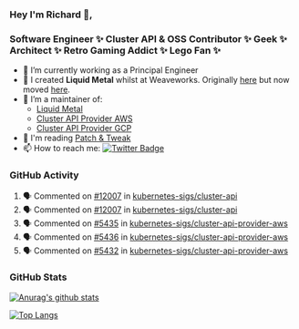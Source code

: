 ### Hey I'm Richard 👋, 

<h3 align="left">Software Engineer ✨ Cluster API & OSS Contributor ✨ Geek ✨ Architect ✨ Retro Gaming Addict ✨ Lego Fan ✨</h3>

- 🔭 I’m currently working as a Principal Engineer
- 📯 I created **Liquid Metal** whilst at Weaveworks. Originally [here](https://github.com/weaveworks-liquidmetal) but now moved [here](https://github.com/liquidmetal-dev).
- 👯 I’m a maintainer of:
  -  [Liquid Metal](https://github.com/liquidmetal-dev)
  -  [Cluster API Provider AWS](https://github.com/kubernetes-sigs/cluster-api-provider-aws)
  -  [Cluster API Provider GCP](https://github.com/kubernetes-sigs/cluster-api-provider-gcp)
- 💬 I'm reading [Patch & Tweak](https://bjooks.com/products/patch-tweak-exploring-modular-synthesis)
- 📫 How to reach me: [![Twitter Badge](https://img.shields.io/badge/-@fruit_case-00acee?style=flat&logo=Twitter&logoColor=white)](https://twitter.com/intent/follow?screen_name=fruit_case "Follow on Twitter")

### GitHub Activity 

<!--START_SECTION:activity-->
1. 🗣 Commented on [#12007](https://github.com/kubernetes-sigs/cluster-api/issues/12007#issuecomment-2748236027) in [kubernetes-sigs/cluster-api](https://github.com/kubernetes-sigs/cluster-api)
2. 🗣 Commented on [#12007](https://github.com/kubernetes-sigs/cluster-api/issues/12007#issuecomment-2748231977) in [kubernetes-sigs/cluster-api](https://github.com/kubernetes-sigs/cluster-api)
3. 🗣 Commented on [#5435](https://github.com/kubernetes-sigs/cluster-api-provider-aws/pull/5435#issuecomment-2747604670) in [kubernetes-sigs/cluster-api-provider-aws](https://github.com/kubernetes-sigs/cluster-api-provider-aws)
4. 🗣 Commented on [#5436](https://github.com/kubernetes-sigs/cluster-api-provider-aws/pull/5436#issuecomment-2747603583) in [kubernetes-sigs/cluster-api-provider-aws](https://github.com/kubernetes-sigs/cluster-api-provider-aws)
5. 🗣 Commented on [#5432](https://github.com/kubernetes-sigs/cluster-api-provider-aws/pull/5432#issuecomment-2745191712) in [kubernetes-sigs/cluster-api-provider-aws](https://github.com/kubernetes-sigs/cluster-api-provider-aws)
<!--END_SECTION:activity-->

### GitHub Stats

[![Anurag's github stats](https://github-readme-stats.vercel.app/api?username=richardcase&count_private=true&show_icons=true)](https://github.com/anuraghazra/github-readme-stats)

[![Top Langs](https://github-readme-stats.vercel.app/api/top-langs/?username=richardcase&hide=html&layout=compact)](https://github.com/anuraghazra/github-readme-stats)
